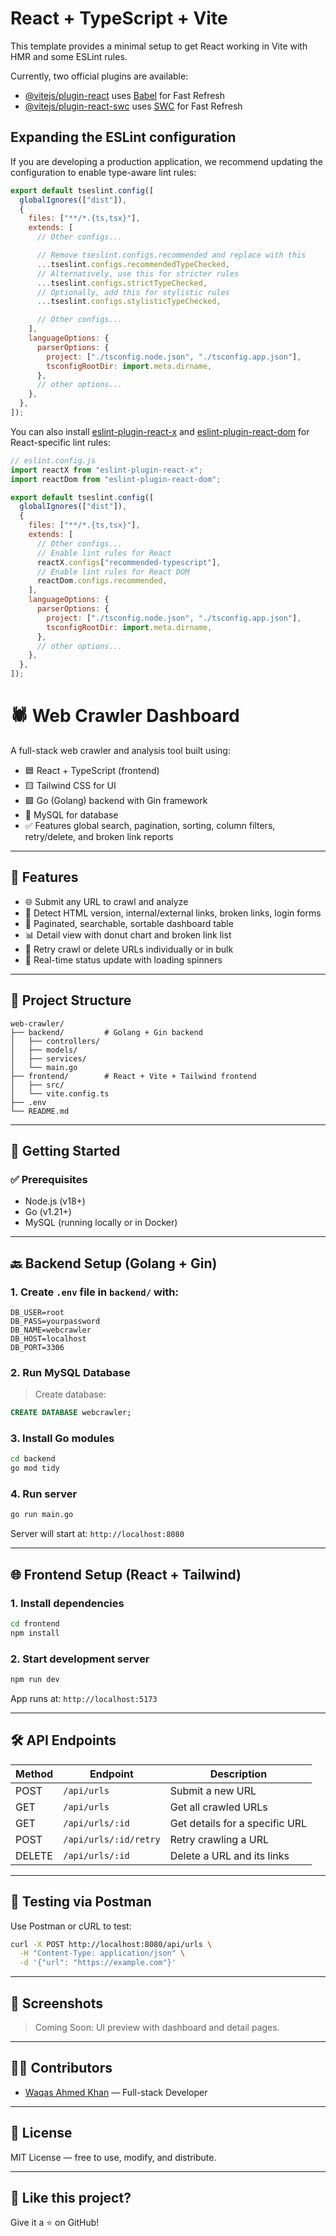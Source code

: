 # React + TypeScript + Vite

This template provides a minimal setup to get React working in Vite with HMR and some ESLint rules.

Currently, two official plugins are available:

- [@vitejs/plugin-react](https://github.com/vitejs/vite-plugin-react/blob/main/packages/plugin-react) uses [Babel](https://babeljs.io/) for Fast Refresh
- [@vitejs/plugin-react-swc](https://github.com/vitejs/vite-plugin-react/blob/main/packages/plugin-react-swc) uses [SWC](https://swc.rs/) for Fast Refresh

## Expanding the ESLint configuration

If you are developing a production application, we recommend updating the configuration to enable type-aware lint rules:

```js
export default tseslint.config([
  globalIgnores(["dist"]),
  {
    files: ["**/*.{ts,tsx}"],
    extends: [
      // Other configs...

      // Remove tseslint.configs.recommended and replace with this
      ...tseslint.configs.recommendedTypeChecked,
      // Alternatively, use this for stricter rules
      ...tseslint.configs.strictTypeChecked,
      // Optionally, add this for stylistic rules
      ...tseslint.configs.stylisticTypeChecked,

      // Other configs...
    ],
    languageOptions: {
      parserOptions: {
        project: ["./tsconfig.node.json", "./tsconfig.app.json"],
        tsconfigRootDir: import.meta.dirname,
      },
      // other options...
    },
  },
]);
```

You can also install [eslint-plugin-react-x](https://github.com/Rel1cx/eslint-react/tree/main/packages/plugins/eslint-plugin-react-x) and [eslint-plugin-react-dom](https://github.com/Rel1cx/eslint-react/tree/main/packages/plugins/eslint-plugin-react-dom) for React-specific lint rules:

```js
// eslint.config.js
import reactX from "eslint-plugin-react-x";
import reactDom from "eslint-plugin-react-dom";

export default tseslint.config([
  globalIgnores(["dist"]),
  {
    files: ["**/*.{ts,tsx}"],
    extends: [
      // Other configs...
      // Enable lint rules for React
      reactX.configs["recommended-typescript"],
      // Enable lint rules for React DOM
      reactDom.configs.recommended,
    ],
    languageOptions: {
      parserOptions: {
        project: ["./tsconfig.node.json", "./tsconfig.app.json"],
        tsconfigRootDir: import.meta.dirname,
      },
      // other options...
    },
  },
]);
```

# 🕷️ Web Crawler Dashboard

A full-stack web crawler and analysis tool built using:

- 🟦 React + TypeScript (frontend)
- 🟨 Tailwind CSS for UI
- 🟩 Go (Golang) backend with Gin framework
- 🐬 MySQL for database
- ✅ Features global search, pagination, sorting, column filters, retry/delete, and broken link reports

---

## 🔧 Features

- 🌐 Submit any URL to crawl and analyze
- 📄 Detect HTML version, internal/external links, broken links, login forms
- 🧮 Paginated, searchable, sortable dashboard table
- 📊 Detail view with donut chart and broken link list
- 🔁 Retry crawl or delete URLs individually or in bulk
- 🔄 Real-time status update with loading spinners

---

## 🧱 Project Structure

```
web-crawler/
├── backend/         # Golang + Gin backend
│   ├── controllers/
│   ├── models/
│   ├── services/
│   └── main.go
├── frontend/        # React + Vite + Tailwind frontend
│   ├── src/
│   └── vite.config.ts
├── .env
└── README.md
```

---

## 🚀 Getting Started

### ✅ Prerequisites

- Node.js (v18+)
- Go (v1.21+)
- MySQL (running locally or in Docker)

---

## 🔙 Backend Setup (Golang + Gin)

### 1. Create `.env` file in `backend/` with:

```env
DB_USER=root
DB_PASS=yourpassword
DB_NAME=webcrawler
DB_HOST=localhost
DB_PORT=3306
```

### 2. Run MySQL Database

> Create database:

```sql
CREATE DATABASE webcrawler;
```

### 3. Install Go modules

```bash
cd backend
go mod tidy
```

### 4. Run server

```bash
go run main.go
```

Server will start at: `http://localhost:8080`

---

## 🌐 Frontend Setup (React + Tailwind)

### 1. Install dependencies

```bash
cd frontend
npm install
```

### 2. Start development server

```bash
npm run dev
```

App runs at: `http://localhost:5173`

---

## 🛠 API Endpoints

| Method | Endpoint              | Description                    |
| ------ | --------------------- | ------------------------------ |
| POST   | `/api/urls`           | Submit a new URL               |
| GET    | `/api/urls`           | Get all crawled URLs           |
| GET    | `/api/urls/:id`       | Get details for a specific URL |
| POST   | `/api/urls/:id/retry` | Retry crawling a URL           |
| DELETE | `/api/urls/:id`       | Delete a URL and its links     |

---

## 🧪 Testing via Postman

Use Postman or cURL to test:

```bash
curl -X POST http://localhost:8080/api/urls \
  -H "Content-Type: application/json" \
  -d '{"url": "https://example.com"}'
```

---

## 📸 Screenshots

> Coming Soon: UI preview with dashboard and detail pages.

---

## 🧑‍💻 Contributors

- [Waqas Ahmed Khan](https://github.com/kewlspy) — Full-stack Developer

---

## 📄 License

MIT License — free to use, modify, and distribute.

---

## 🙌 Like this project?

Give it a ⭐ on GitHub!

